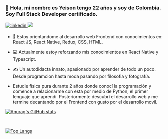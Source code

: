 ### 👋 Hola, mi nombre es Yeison tengo 22 años y soy de Colombia. Soy Full Stack Developer certificado.

<a href="https://www.linkedin.com/in/yeisonvillegas/" target="_blank">
<img src=https://img.shields.io/badge/linkedin-%2300acee.svg?color=405DE6&style=for-the-badge&logo=linkedin&logoColor=white alt=linkedin style="margin-bottom: 5px;" />
</a>
<a href="mailto:yeisonvillegas07@gmail.com"><img src="https://img.shields.io/badge/-yeisonvillegas07@gmail.com-D14836?style=flat&logo=Gmail&logoColor=white"/></a>

- 🎨 Estoy orientandome al desarrollo web Frontend con conocimientos en: React JS, React Native, Redux, CSS, HTML.

- 💻 Actualmente estoy reforzando mis conocimientos en React Native y Typescript.

- ✍️ Un autodidacta innato, apasionado por aprender de todo un poco. Desde programcion hasta moda pasando por filosofia y fotografía.

- Estudie física pura durante 2 años donde conocí la programación y comence a relacionarme con esta por medio de Python, el primer lenguaje que aprendí. Posteriormente descubrí el desarrollo web y me termine decantando por el Frontend con gusto por el desarrollo movil.

[![Anurag's GitHub stats](https://github-readme-stats.vercel.app/api?username=soyeison&show_icons=true&theme=dark)](https://github.com/anuraghazra/github-readme-stats) 

<br>

[![Top Langs](https://github-readme-stats.vercel.app/api/top-langs/?username=soyeison&layout=compact)](https://github.com/anuraghazra/github-readme-stats)





<!--
**soyeison/soyeison** is a ✨ _special_ ✨ repository because its `README.md` (this file) appears on your GitHub profile.

Here are some ideas to get you started:

- 🔭 I’m currently working on ...
- 🌱 I’m currently learning ...
- 👯 I’m looking to collaborate on ...
- 🤔 I’m looking for help with ...
- 💬 Ask me about ...
- 📫 How to reach me: ...
- 😄 Pronouns: ...
- ⚡ Fun fact: ...
-->
